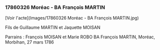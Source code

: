 ### 17860326 Moréac - BA François MARTIN

[Voir l'acte](Images/17860326 Moréac - BA François MARTIN.jpg)

Fils de Guillaume MARTIN et Jaquette MOISAN

Parrains : François MOISAN et Marie ROBO
BA François MARTIN, Moréac, Morbihan, 27 mars 1786